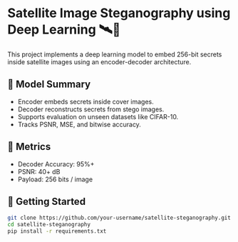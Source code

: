 # Satellite Image Steganography using Deep Learning 🛰️🔐

This project implements a deep learning model to embed 256-bit secrets inside satellite images using an encoder-decoder architecture.

## 🧠 Model Summary
- Encoder embeds secrets inside cover images.
- Decoder reconstructs secrets from stego images.
- Supports evaluation on unseen datasets like CIFAR-10.
- Tracks PSNR, MSE, and bitwise accuracy.

## 🧪 Metrics
- Decoder Accuracy: 95%+
- PSNR: 40+ dB
- Payload: 256 bits / image

## 🚀 Getting Started
```bash
git clone https://github.com/your-username/satellite-steganography.git
cd satellite-steganography
pip install -r requirements.txt
